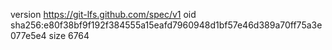 version https://git-lfs.github.com/spec/v1
oid sha256:e80f38bf9f192f384555a15eafd7960948d1bf57e46d389a70ff75a3e077e5e4
size 6764
